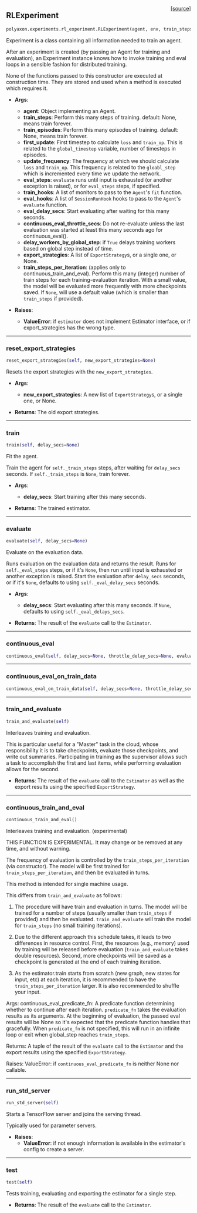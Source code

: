 <span style="float:right;">[[source]](https://github.com/polyaxon/polyaxon-docs/blob/master/polyaxon/experiments/rl_experiment.py#L8)</span>
## RLExperiment

```python
polyaxon.experiments.rl_experiment.RLExperiment(agent, env, train_steps=None, train_episodes=None, first_update=5000, update_frequency=15, eval_steps=10, train_hooks=None, eval_hooks=None, eval_delay_secs=0, continuous_eval_throttle_secs=60, delay_workers_by_global_step=False, export_strategies=None, train_steps_per_iteration=100)
```

Experiment is a class containing all information needed to train an agent.

After an experiment is created (by passing an Agent for training and evaluation),
an Experiment instance knows how to invoke training and eval loops in
a sensible fashion for distributed training.


None of the functions passed to this constructor are executed at construction time.
They are stored and used when a method is executed which requires it.

- __Args__:
	- __agent__: Object implementing an Agent.
	- __train_steps__: Perform this many steps of training.  default: None, means train forever.
	- __train_episodes__: Perform this many episodes of training.  default: None, means train forever.
	- __first_update__: First timestep to calculate `loss` and `train_op`. This is related to the
		`global_timestep` variable, number of timesteps in episodes.
	- __update_frequency__: The frequency at which we should calculate `loss` and `train_op`.
		This frequency is related to the `gloabl_step` which is incremented every time
		we update the network.
	- __eval_steps__: `evaluate` runs until input is exhausted (or another exception is raised),
		or for `eval_steps` steps, if specified.
	- __train_hooks__: A list of monitors to pass to the `Agent`'s `fit` function.
	- __eval_hooks__: A list of `SessionRunHook` hooks to pass to
		the `Agent`'s `evaluate` function.
	- __eval_delay_secs__: Start evaluating after waiting for this many seconds.
	- __continuous_eval_throttle_secs__: Do not re-evaluate unless the last evaluation
		was started at least this many seconds ago for continuous_eval().
	- __delay_workers_by_global_step__: if `True` delays training workers based on global step
		instead of time.
	- __export_strategies__: A list of `ExportStrategy`s, or a single one, or None.
	- __train_steps_per_iteration__: (applies only to continuous_train_and_eval).
		Perform this many (integer) number of train steps for each training-evaluation
		iteration. With a small value, the model will be evaluated more frequently
		with more checkpoints saved. If `None`, will use a default value
		(which is smaller than `train_steps` if provided).

- __Raises__:
	- __ValueError__: if `estimator` does not implement Estimator interface,
			or if export_strategies has the wrong type.


----

### reset_export_strategies


```python
reset_export_strategies(self, new_export_strategies=None)
```


Resets the export strategies with the `new_export_strategies`.

- __Args__:
  - __new_export_strategies__: A new list of `ExportStrategy`s, or a single one,
or None.

- __Returns__:
  The old export strategies.


----

### train


```python
train(self, delay_secs=None)
```


Fit the agent.

Train the agent for `self._train_steps` steps, after waiting for `delay_secs` seconds.
If `self._train_steps` is `None`, train forever.

- __Args__:
	- __delay_secs__: Start training after this many seconds.

- __Returns__:
	The trained estimator.


----

### evaluate


```python
evaluate(self, delay_secs=None)
```


Evaluate on the evaluation data.

Runs evaluation on the evaluation data and returns the result. Runs for
`self._eval_steps` steps, or if it's `None`, then run until input is
exhausted or another exception is raised. Start the evaluation after
`delay_secs` seconds, or if it's `None`, defaults to using
`self._eval_delay_secs` seconds.

- __Args__:
	- __delay_secs__: Start evaluating after this many seconds. If `None`, defaults to using
	`self._eval_delays_secs`.

- __Returns__:
	The result of the `evaluate` call to the `Estimator`.


----

### continuous_eval


```python
continuous_eval(self, delay_secs=None, throttle_delay_secs=None, evaluate_checkpoint_only_once=True, continuous_eval_predicate_fn=None)
```


----

### continuous_eval_on_train_data


```python
continuous_eval_on_train_data(self, delay_secs=None, throttle_delay_secs=None, continuous_eval_predicate_fn=None)
```


----

### train_and_evaluate


```python
train_and_evaluate(self)
```


Interleaves training and evaluation.

This is particular useful for a "Master" task in the cloud, whose responsibility
it is to take checkpoints, evaluate those checkpoints, and write out summaries.
Participating in training as the supervisor allows such a task to accomplish
the first and last items, while performing evaluation allows for the second.

- __Returns__:
	The result of the `evaluate` call to the `Estimator` as well as the
	export results using the specified `ExportStrategy`.


----

### continuous_train_and_eval


```python
continuous_train_and_eval()
```


Interleaves training and evaluation. (experimental)

THIS FUNCTION IS EXPERIMENTAL. It may change or be removed at any time, and without warning.


The frequency of evaluation is controlled by the `train_steps_per_iteration`
(via constructor). The model will be first trained for
`train_steps_per_iteration`, and then be evaluated in turns.

This method is intended for single machine usage.

This differs from `train_and_evaluate` as follows:
  1. The procedure will have train and evaluation in turns. The model
  will be trained for a number of steps (usually smaller than `train_steps`
  if provided) and then be evaluated.  `train_and_evaluate` will train the
  model for `train_steps` (no small training iterations).

  2. Due to the different approach this schedule takes, it leads to two
  differences in resource control. First, the resources (e.g., memory) used
  by training will be released before evaluation (`train_and_evaluate` takes
  double resources). Second, more checkpoints will be saved as a checkpoint
  is generated at the end of each training iteration.

  3. As the estimator.train starts from scratch (new graph, new states for
  input, etc) at each iteration, it is recommended to have the
  `train_steps_per_iteration` larger. It is also recommended to shuffle your
  input.

Args:
  continuous_eval_predicate_fn: A predicate function determining whether to
continue after each iteration. `predicate_fn` takes the evaluation
results as its arguments. At the beginning of evaluation, the passed
eval results will be None so it's expected that the predicate function
handles that gracefully. When `predicate_fn` is not specified, this will
run in an infinite loop or exit when global_step reaches `train_steps`.

Returns:
  A tuple of the result of the `evaluate` call to the `Estimator` and the
  export results using the specified `ExportStrategy`.

Raises:
  ValueError: if `continuous_eval_predicate_fn` is neither None nor
callable.

----

### run_std_server


```python
run_std_server(self)
```


Starts a TensorFlow server and joins the serving thread.

Typically used for parameter servers.

- __Raises__:
  - __ValueError__: if not enough information is available in the estimator's
config to create a server.


----

### test


```python
test(self)
```


Tests training, evaluating and exporting the estimator for a single step.

- __Returns__:
  The result of the `evaluate` call to the `Estimator`.
